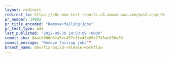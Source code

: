 ```yaml
---
layout: redirect
redirect_to: https://a8c-woo-test-reports.s3.amazonaws.com/public/pr/34902/e2e/index.html
pr_number: 34902
pr_title_encoded: "Remove+failing+jobs"
pr_test_type: e2e
last_published: "2022-09-30 14:50:09 +0000"
commit_sha: 84acd000d6fa5ec457e1fe45405e77d3ae658a63
commit_message: "Remove failing jobs""
branch_name: dev/fix-build-release-workflow
---
```

